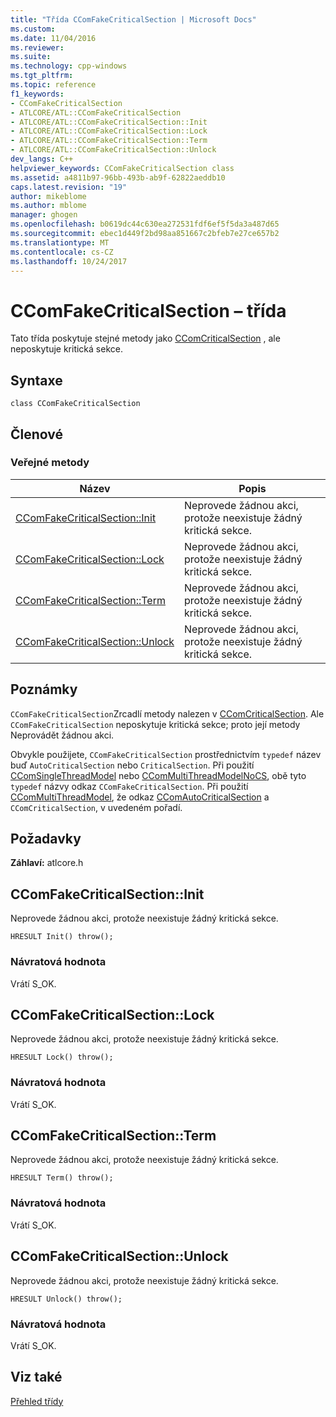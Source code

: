 ```yaml
---
title: "Třída CComFakeCriticalSection | Microsoft Docs"
ms.custom: 
ms.date: 11/04/2016
ms.reviewer: 
ms.suite: 
ms.technology: cpp-windows
ms.tgt_pltfrm: 
ms.topic: reference
f1_keywords:
- CComFakeCriticalSection
- ATLCORE/ATL::CComFakeCriticalSection
- ATLCORE/ATL::CComFakeCriticalSection::Init
- ATLCORE/ATL::CComFakeCriticalSection::Lock
- ATLCORE/ATL::CComFakeCriticalSection::Term
- ATLCORE/ATL::CComFakeCriticalSection::Unlock
dev_langs: C++
helpviewer_keywords: CComFakeCriticalSection class
ms.assetid: a4811b97-96bb-493b-ab9f-62822aeddb10
caps.latest.revision: "19"
author: mikeblome
ms.author: mblome
manager: ghogen
ms.openlocfilehash: b0619dc44c630ea272531fdf6ef5f5da3a487d65
ms.sourcegitcommit: ebec1d449f2bd98aa851667c2bfeb7e27ce657b2
ms.translationtype: MT
ms.contentlocale: cs-CZ
ms.lasthandoff: 10/24/2017
---
```

# <a name="ccomfakecriticalsection-class"></a>CComFakeCriticalSection – třída
Tato třída poskytuje stejné metody jako [CComCriticalSection](../../atl/reference/ccomcriticalsection-class.md) , ale neposkytuje kritická sekce.  
  
## <a name="syntax"></a>Syntaxe  
  
```
class CComFakeCriticalSection
```  
  
## <a name="members"></a>Členové  
  
### <a name="public-methods"></a>Veřejné metody  
  
|Název|Popis|  
|----------|-----------------|  
|[CComFakeCriticalSection::Init](#init)|Neprovede žádnou akci, protože neexistuje žádný kritická sekce.|  
|[CComFakeCriticalSection::Lock](#lock)|Neprovede žádnou akci, protože neexistuje žádný kritická sekce.|  
|[CComFakeCriticalSection::Term](#term)|Neprovede žádnou akci, protože neexistuje žádný kritická sekce.|  
|[CComFakeCriticalSection::Unlock](#unlock)|Neprovede žádnou akci, protože neexistuje žádný kritická sekce.|  
  
## <a name="remarks"></a>Poznámky  
 `CComFakeCriticalSection`Zrcadlí metody nalezen v [CComCriticalSection](../../atl/reference/ccomcriticalsection-class.md). Ale `CComFakeCriticalSection` neposkytuje kritická sekce; proto její metody Neprovádět žádnou akci.  
  
 Obvykle použijete, `CComFakeCriticalSection` prostřednictvím `typedef` název buď `AutoCriticalSection` nebo `CriticalSection`. Při použití [CComSingleThreadModel](../../atl/reference/ccomsinglethreadmodel-class.md) nebo [CComMultiThreadModelNoCS](../../atl/reference/ccommultithreadmodelnocs-class.md), obě tyto `typedef` názvy odkaz `CComFakeCriticalSection`. Při použití [CComMultiThreadModel](../../atl/reference/ccommultithreadmodel-class.md), že odkaz [CComAutoCriticalSection](../../atl/reference/ccomautocriticalsection-class.md) a `CComCriticalSection`, v uvedeném pořadí.  
  
## <a name="requirements"></a>Požadavky  
 **Záhlaví:** atlcore.h  
  
##  <a name="init"></a>CComFakeCriticalSection::Init  
 Neprovede žádnou akci, protože neexistuje žádný kritická sekce.  
  
```
HRESULT Init() throw();
```  
  
### <a name="return-value"></a>Návratová hodnota  
 Vrátí S_OK.  
  
##  <a name="lock"></a>CComFakeCriticalSection::Lock  
 Neprovede žádnou akci, protože neexistuje žádný kritická sekce.  
  
```
HRESULT Lock() throw();
```  
  
### <a name="return-value"></a>Návratová hodnota  
 Vrátí S_OK.  
  
##  <a name="term"></a>CComFakeCriticalSection::Term  
 Neprovede žádnou akci, protože neexistuje žádný kritická sekce.  
  
```
HRESULT Term() throw();
```  
  
### <a name="return-value"></a>Návratová hodnota  
 Vrátí S_OK.  
  
##  <a name="unlock"></a>CComFakeCriticalSection::Unlock  
 Neprovede žádnou akci, protože neexistuje žádný kritická sekce.  
  
```
HRESULT Unlock() throw();
```  
  
### <a name="return-value"></a>Návratová hodnota  
 Vrátí S_OK.  
  
## <a name="see-also"></a>Viz také  
 [Přehled třídy](../../atl/atl-class-overview.md)
